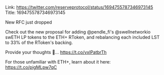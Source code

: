 Link:  https://twitter.com/reserveprotocol/status/1694755787346973145
Title: 1694755787346973145

New RFC just dropped

Check out the new proposal for adding @pendle_fi's @swellnetworkio swETH LP tokens to the ETH+ RToken, and rebalancing each included LST to 33% of the RToken's backing.

Provide your thoughts 💭... https://t.co/vxlPatbrTh

For those unfamiliar with ETH+, learn about it here: https://t.co/pigMLpw7qC